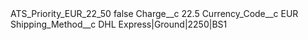 <?xml version="1.0" encoding="UTF-8"?>
<CustomMetadata xmlns="http://soap.sforce.com/2006/04/metadata" xmlns:xsi="http://www.w3.org/2001/XMLSchema-instance" xmlns:xsd="http://www.w3.org/2001/XMLSchema">
    <label>ATS_Priority_EUR_22_50</label>
    <protected>false</protected>
    <values>
        <field>Charge__c</field>
        <value xsi:type="xsd:double">22.5</value>
    </values>
    <values>
        <field>Currency_Code__c</field>
        <value xsi:type="xsd:string">EUR</value>
    </values>
    <values>
        <field>Shipping_Method__c</field>
        <value xsi:type="xsd:string">DHL Express|Ground|2250|BS1</value>
    </values>
</CustomMetadata>
